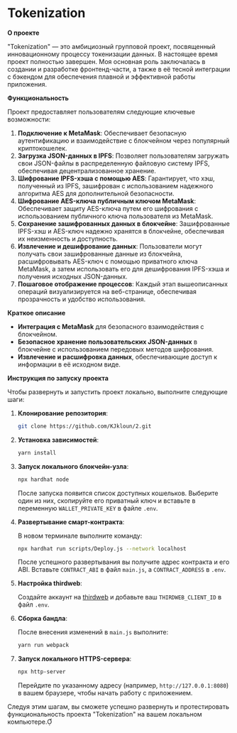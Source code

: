 # Tokenization

**О проекте**

"Tokenization" — это амбициозный групповой проект, посвященный инновационному процессу токенизации данных. В настоящее время проект полностью завершен. Моя основная роль заключалась в создании и разработке фронтенд-части, а также в её тесной интеграции с бэкендом для обеспечения плавной и эффективной работы приложения.

**Функциональность**

Проект предоставляет пользователям следующие ключевые возможности:

1. **Подключение к MetaMask**: Обеспечивает безопасную аутентификацию и взаимодействие с блокчейном через популярный криптокошелек.
2. **Загрузка JSON-данных в IPFS**: Позволяет пользователям загружать свои JSON-файлы в распределенную файловую систему IPFS, обеспечивая децентрализованное хранение.
3. **Шифрование IPFS-хэша с помощью AES**: Гарантирует, что хэш, полученный из IPFS, зашифрован с использованием надежного алгоритма AES для дополнительной безопасности.
4. **Шифрование AES-ключа публичным ключом MetaMask**: Обеспечивает защиту AES-ключа путем его шифрования с использованием публичного ключа пользователя из MetaMask.
5. **Сохранение зашифрованных данных в блокчейне**: Зашифрованные IPFS-хэш и AES-ключ надежно хранятся в блокчейне, обеспечивая их неизменность и доступность.
6. **Извлечение и дешифрование данных**: Пользователи могут получать свои зашифрованные данные из блокчейна, расшифровывать AES-ключ с помощью приватного ключа MetaMask, а затем использовать его для дешифрования IPFS-хэша и получения исходных JSON-данных.
7. **Пошаговое отображение процессов**: Каждый этап вышеописанных операций визуализируется на веб-странице, обеспечивая прозрачность и удобство использования.

**Краткое описание**

- **Интеграция с MetaMask** для безопасного взаимодействия с блокчейном.
- **Безопасное хранение пользовательских JSON-данных** в блокчейне с использованием передовых методов шифрования.
- **Извлечение и расшифровка данных**, обеспечивающие доступ к информации в её исходном виде.

**Инструкция по запуску проекта**

Чтобы развернуть и запустить проект локально, выполните следующие шаги:

1. **Клонирование репозитория**:

   ```bash
   git clone https://github.com/KJkloun/2.git
   ```

2. **Установка зависимостей**:

   ```bash
   yarn install
   ```

3. **Запуск локального блокчейн-узла**:

   ```bash
   npx hardhat node
   ```

   После запуска появится список доступных кошельков. Выберите один из них, скопируйте его приватный ключ и вставьте в переменную `WALLET_PRIVATE_KEY` в файле `.env`.

4. **Развертывание смарт-контракта**:

   В новом терминале выполните команду:

   ```bash
   npx hardhat run scripts/Deploy.js --network localhost
   ```

   После успешного развертывания вы получите адрес контракта и его ABI. Вставьте `CONTRACT_ABI` в файл `main.js`, а `CONTRACT_ADDRESS` в `.env`.

5. **Настройка thirdweb**:

   Создайте аккаунт на [thirdweb](https://thirdweb.com/) и добавьте ваш `THIRDWEB_CLIENT_ID` в файл `.env`.

6. **Сборка бандла**:

   После внесения изменений в `main.js` выполните:

   ```bash
   yarn run webpack
   ```

7. **Запуск локального HTTPS-сервера**:

   ```bash
   npx http-server
   ```

   Перейдите по указанному адресу (например, `http://127.0.0.1:8080`) в вашем браузере, чтобы начать работу с приложением.

Следуя этим шагам, вы сможете успешно развернуть и протестировать функциональность проекта "Tokenization" на вашем локальном компьютере. 
